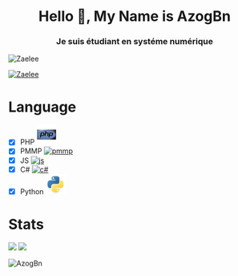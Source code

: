<h1 align="center">Hello 👋, My Name is AzogBn</h1>
<h3 align="center">Je suis étudiant en systéme numérique</h3>

<p align="left"> <img src="https://komarev.com/ghpvc/?username=Zaelee&label=Profile%20views&color=0e75b6&style=flat" alt="Zaelee" /> </p>

<p align="left"> <a href="https://github.com/ryo-ma/github-profile-trophy"><img src="https://github-profile-trophy.vercel.app/?username=Zaelee&theme=nord&no-bg=true&no-frame=true" alt="Zaelee" /></a> </p>

# Language

- [x] PHP <a href="https://www.php.net" target="_blank"> <img src="https://raw.githubusercontent.com/devicons/devicon/master/icons/php/php-original.svg" alt="php" width="40" height="40"/> </a>
- [x] PMMP <a href="https://pmmp.readthedocs.io/en/rtfd/index.html" target="_blank"> <img src="https://play-lh.googleusercontent.com/dXpfMIecC4SWh2bOnbvKXZwF6tgrPoorBTq2V3kkI_PK3U0V3FPFf4w6OM7zyxBY3FU" alt= "pmmp" width="40" height="40"/> </a>
- [x] JS <a href="https://developer.mozilla.org/fr/docs/Web/JavaScript" target="_blank"> <img src="https://upload.wikimedia.org/wikipedia/commons/thumb/9/99/Unofficial_JavaScript_logo_2.svg/197px-Unofficial_JavaScript_logo_2.svg.png" alt="js" width="40" height="40"/> </a>
- [x] C# <a href="https://docs.microsoft.com/fr-fr/dotnet/csharp" target="_blank"> <img src="https://upload.wikimedia.org/wikipedia/commons/thumb/0/0d/C_Sharp_wordmark.svg/1200px-C_Sharp_wordmark.svg.png" alt="c#" width="40" height="40"/> </a>
- [x] Python <a href="https://www.python.org" target="_blank"> <img src="https://raw.githubusercontent.com/devicons/devicon/master/icons/python/python-original.svg" alt="python" width="40" height="40"/> </a>

# Stats
![](https://github-readme-stats.vercel.app/api?username=Zaelee&show_icons=true&title_color=fff&icon_color=79ff97&text_color=9f9f9f&bg_color=151515&count_private=true)
![](https://github-readme-stats.vercel.app/api/top-langs?username=Zaelee&langs_count=4&count_private=true&theme=nord)
<p><img src="https://github-readme-streak-stats.herokuapp.com/?user=Zaelee&theme=nord&hide_border=true" alt="AzogBn" /></p>

